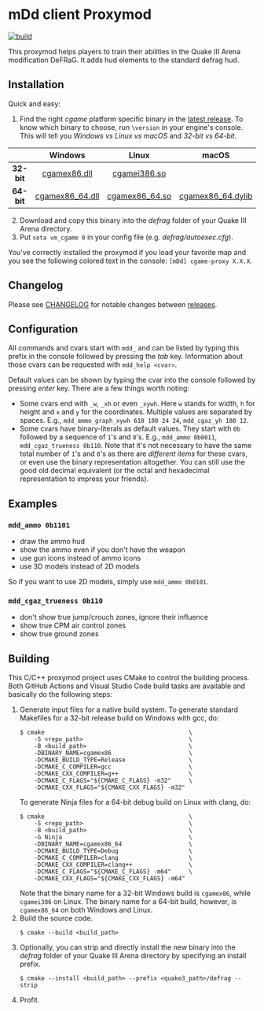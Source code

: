 # mDd client Proxymod

[![build](../../workflows/build/badge.svg)](../../actions?query=workflow%3Abuild)

This proxymod helps players to train their abilities in the Quake III Arena modification DeFRaG. It adds hud elements to the standard defrag hud.

## Installation
Quick and easy:
  1. Find the right *cgame* platform specific binary in the [latest release](../../releases/tag/latest). To know which binary to choose, run `\version` in your engine's console. This will tell you *Windows vs Linux vs macOS* and *32-bit vs 64-bit*.

|            | **Windows** | **Linux** | **macOS** |
| :--------: | :---------: | :-------: | :-------: |
| **32-bit** | [cgamex86.dll](../../releases/download/latest/cgamex86.dll) | [cgamei386.so](../../releases/download/latest/cgamei386.so) |
| **64-bit** | [cgamex86_64.dll](../../releases/download/latest/cgamex86_64.dll) | [cgamex86_64.so](../../releases/download/latest/cgamex86_64.so) | [cgamex86_64.dylib](../../releases/download/latest/cgamex86_64.dylib) |

  2. Download and copy this binary into the *defrag* folder of your Quake III Arena directory.
  3. Put `seta vm_cgame 0` in your config file (e.g. *defrag/autoexec.cfg*).

You've correctly installed the proxymod if you load your favorite map and you see the following colored text in the console: `[mDd] cgame-proxy X.X.X`.

## Changelog
Please see [CHANGELOG](CHANGELOG.md) for notable changes between [releases](../../releases).

## Configuration
All commands and cvars start with `mdd_` and can be listed by typing this prefix in the console followed by pressing the *tab* key. Information about those cvars can be requested with `mdd_help <cvar>`.

Default values can be shown by typing the cvar into the console followed by pressing *enter* key. There are a few things worth noting:
  * Some cvars end with `_w`, `_xh` or even `_xywh`. Here `w` stands for width, `h` for height and `x` and `y` for the coordinates. Multiple values are separated by spaces.
  E.g., `mdd_ammo_graph_xywh 610 100 24 24`, `mdd_cgaz_yh 180 12`.
  * Some cvars have binary-literals as default values. They start with `0b` followed by a sequence of `1`'s and `0`'s.
  E.g., `mdd_ammo 0b0011`, `mdd_cgaz_trueness 0b110`.
  Note that it's not necessary to have the same total number of `1`'s and `0`'s as there are *different items* for these cvars, or even use the binary representation altogether. You can still use the good old decimal equivalent (or the octal and hexadecimal representation to impress your friends).

## Examples
### `mdd_ammo 0b1101`
  * draw the ammo hud
  * show the ammo even if you don't have the weapon
  * use gun icons instead of ammo icons
  * use 3D models instead of 2D models

So if you want to use 2D models, simply use `mdd_ammo 0b0101`.

### `mdd_cgaz_trueness 0b110`
  * don't show true jump/crouch zones, ignore their influence
  * show true CPM air control zones
  * show true ground zones

## Building
This C/C++ proxymod project uses CMake to control the building process. Both GitHub Actions and Visual Studio Code build tasks are available and basically do the following steps:
1. Generate input files for a native build system.
   To generate standard Makefiles for a 32-bit release build on Windows with gcc, do:
   ```
   $ cmake                                         \
       -S <repo_path>                              \
       -B <build_path>                             \
       -DBINARY_NAME=cgamex86                      \
       -DCMAKE_BUILD_TYPE=Release                  \
       -DCMAKE_C_COMPILER=gcc                      \
       -DCMAKE_CXX_COMPILER=g++                    \
       -DCMAKE_C_FLAGS="${CMAKE_C_FLAGS} -m32"     \
       -DCMAKE_CXX_FLAGS="${CMAKE_CXX_FLAGS} -m32"
   ```
   To generate Ninja files for a 64-bit debug build on Linux with clang, do:
   ```
   $ cmake                                         \
       -S <repo_path>                              \
       -B <build_path>                             \
       -G Ninja                                    \
       -DBINARY_NAME=cgamex86_64                   \
       -DCMAKE_BUILD_TYPE=Debug                    \
       -DCMAKE_C_COMPILER=clang                    \
       -DCMAKE_CXX_COMPILER=clang++                \
       -DCMAKE_C_FLAGS="${CMAKE_C_FLAGS} -m64"     \
       -DCMAKE_CXX_FLAGS="${CMAKE_CXX_FLAGS} -m64"
   ```
   Note that the binary name for a 32-bit Windows build is `cgamex86`, while `cgamei386` on Linux. The binary name for a 64-bit build, however, is `cgamex86_64` on both Windows and Linux.
2. Build the source code.
   ```
   $ cmake --build <build_path>
   ```
3. Optionally, you can strip and directly install the new binary into the *defrag* folder of your Quake III Arena directory by specifying an install prefix.
   ```
   $ cmake --install <build_path> --prefix <quake3_path>/defrag --strip
   ```
4. Profit.
